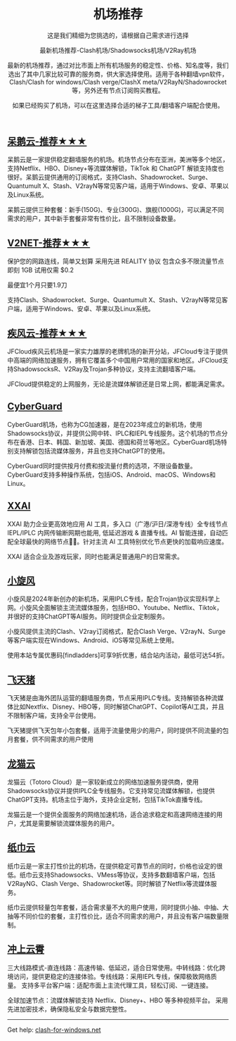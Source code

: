 <header>

<!--
  <<< Author notes: Course header >>>
  Include a 1280×640 image, course title in sentence case, and a concise description in emphasis.
  In your repository settings: enable template repository, add your 1280×640 social image, auto delete head branches.
  Add your open source license, GitHub uses MIT license.
-->

# 机场推荐

这是我们精细为您挑选的，请根据自己需求进行选择

最新机场推荐-Clash机场/Shadowsocks机场/V2Ray机场

最新的机场推荐，通过对比市面上所有机场服务的稳定性、价格、知名度等，我们选出了其中几家比较可靠的服务商，供大家选择使用。适用于各种翻墙vpn软件，Clash/Clash for windows/Clash verge/ClashX meta/V2RayN/Shadowrocket等，另外还有节点订阅购买教程。

如果已经购买了机场，可以在这里选择合适的梯子工具/翻墙客户端配合使用。


</header>


## [呆鹅云-推荐★★★](https://docs.github.com/en/get-started/quickstart/github-glossary)

呆鹅云是一家提供稳定翻墙服务的机场。机场节点分布在亚洲，美洲等多个地区，支持Netflix、HBO、Disney+等流媒体解锁，TikTok 和 ChatGPT 解锁支持度也很好。呆鹅云提供通用的订阅格式，支持Clash、Shadowrocket、Surge、Quantumult X、Stash、V2rayN等常见客户端，适用于Windows、安卓、苹果以及Linux系统。

呆鹅云提供三种套餐：新手(150G)、专业(300G)、旗舰(1000G)，可以满足不同需求的用户，其中新手套餐非常有性价比，且不限制设备数量。


## [V2NET-推荐★★★](http://x.v2ray.cx/aff.php?aff=3913#V2NET-推荐★★★)

保护您的网路连线，简单又划算
采用先进 REALITY 协议
包含众多不限流量节点
即刻 1GB 试用仅需 $0.2

最便宜1个月只要1.9刀

支持Clash、Shadowrocket、Surge、Quantumult X、Stash、V2rayN等常见客户端，适用于Windows、安卓、苹果以及Linux系统。


## [疾风云-推荐★★★](https://homes.tr25.cn?code=N8pw#疾风云-推荐★★★)

JFCloud疾风云机场是一家实力雄厚的老牌机场的新开分站，JFCloud专注于提供中高端的网络加速服务，拥有它覆盖多个中国用户常用的国家和地区。JFCloud支持ShadowsocksR、V2Ray及Trojan多种协议，支持主流翻墙客户端。

JFCloud提供稳定的上网服务，无论是流媒体解锁还是日常上网，都能满足需求。


## [CyberGuard](https://www.cyberguard.best/#/register?code=NrAyC7pV#CyberGuard)

CyberGuard机场，也称为CG加速器，是在2023年成立的新机场，使用Shadowsocks协议，并提供公网中转、IPLC和IEPL专线服务。这个机场的节点分布在香港、日本、韩国、新加坡、美国、德国和荷兰等地区。CyberGuard机场特别支持解锁包括流媒体服务，并且也支持ChatGPT的使用。

CyberGuard同时提供按月付费和按流量付费的选项，不限设备数量。CyberGuard支持多种操作系统，包括iOS、Android、macOS、Windows和Linux。


## [XXAI](https://xx-ai.co?invite_code=MwD7dU5t#XXAI)

XXAI 助力企业更高效地应用 AI 工具，多入口（广港/沪日/深港专线）全专线节点 IEPL/IPLC 内网传输断网期也能用, 低延迟游戏 & 直播专线。AI 智能连接，自动匹配全球最快的网络节点。针对主流 AI 工具特别优化节点更快的加载响应速度。

XXAI 适合企业及游戏玩家，同时也能满足普通用户的日常需求。


## [小旋风](https://cinb01.xxfaff.cc/#/register?inviteCode=F7877760028C#小旋风)

小旋风是2024年新创办的新机场，采用IPLC专线，配合Trojan协议实现科学上网。小旋风全面解锁主流流媒体服务，包括HBO、Youtube、Netflix、Tiktok，并很好的支持ChatGPT等AI服务。同时提供企业定制服务。

小旋风提供主流的Clash、V2ray订阅格式，配合Clash Verge、V2rayN、Surge等客户端实现在Windows、Android、iOS等常见系统上使用。

使用本站专属优惠码[findladders]可享9折优惠，结合站内活动，最低可达54折。


## [飞天猪](https://ftzvipaffcom06.fliggyvipaff.xyz/#/register?code=3algNBAo#飞天猪)

飞天猪是由海外团队运营的翻墙服务商，节点采用IPLC专线。支持解锁各种流媒体比如Nextfix、Disney、HBO等，同时解锁ChatGPT、Copilot等AI工具，并且不限制客户端，支持全平台使用。

飞天猪提供飞天包年小包套餐，适用于流量使用少的用户，同时提供不同流量的包月套餐，供不同需求的用户使用


## [龙猫云](https://inv02.lmaff01.cc/register?aff=zFmNYFly#龙猫云)

龙猫云（Totoro Cloud）是一家较新成立的网络加速服务提供商，使用Shadowsocks协议并提供IPLC全专线服务。它支持常见流媒体解锁，也提供ChatGPT支持。机场主位于海外，支持企业定制，包括TikTok直播专线。

龙猫云是一个提供全面服务的网络加速机场，适合追求稳定和高速网络连接的用户，尤其是需要解锁流媒体服务的用户。


## [纸巾云](https://obb.papercloud.online/#/register?code=3GCWPtFI#纸巾云)

纸巾云是一家主打性价比的机场，在提供稳定可靠节点的同时，价格也设定的很低。纸巾云支持Shadowsocks、VMess等协议，支持多数翻墙客户端，包括V2RayNG、Clash Verge、Shadowrocket等。同时解锁了Netflix等流媒体服务。

纸巾云提供轻量包年套餐，适合需求量不大的用户使用，同时提供小抽、中抽、大抽等不同价位的套餐，主打性价比，适合不同需求的用户，并且没有客户端数量限制。


## [冲上云霄](https://cpdd.one/?r=48447#冲上云霄)

三大线路模式-直连线路：高速传输、低延迟，适合日常使用。中转线路：优化跨境访问，提供更稳定的连接体验。专线线路：采用IEPL专线，保障极致网络质量。
支持多平台客户端：适配市面上主流代理工具，轻松订阅、一键连接。

全球加速节点：流媒体解锁支持 Netflix、Disney+、HBO 等多种视频平台。
采用先进加密技术，确保隐私安全与数据完整性。

<footer>

<!--
  <<< Author notes: Footer >>>
  Add a link to get support, GitHub status page, code of conduct, license link.
-->

---

Get help: [clash-for-windows.net](https://clash-for-windows.net/) 

</footer>
